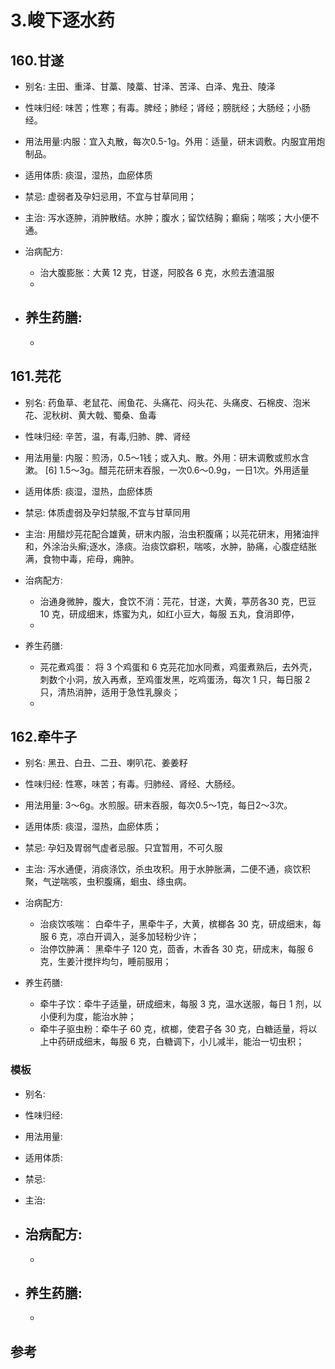# 3.峻下逐水药

## 160.甘遂

- 别名: 主田、重泽、甘藁、陵藁、甘泽、苦泽、白泽、鬼丑、陵泽
- 性味归经: 味苦；性寒；有毒。脾经；肺经；肾经；膀胱经；大肠经；小肠经。
- 用法用量:内服：宜入丸散，每次0.5-1g。外用：适量，研末调敷。内服宜用炮制品。
- 适用体质: 痰湿，湿热，血瘀体质
- 禁忌: 虚弱者及孕妇忌用，不宜与甘草同用；

- 主治: 泻水逐肿，消肿散结。水肿；腹水；留饮结胸；癫痫；喘咳；大小便不通。
- 治病配方: 
  - 治大腹膨胀：大黄 12 克，甘遂，阿胶各 6 克，水煎去渣温服
  - 
  
- 养生药膳: 
  -
  -


## 161.芫花

- 别名: 药鱼草、老鼠花、闹鱼花、头痛花、闷头花、头痛皮、石棉皮、泡米花、泥秋树、黄大戟、蜀桑、鱼毒
- 性味归经: 辛苦，温，有毒,归肺、脾、肾经
- 用法用量: 内服：煎汤，0.5～1钱；或入丸、散。外用：研末调敷或煎水含漱。 [6] 1.5～3g。醋芫花研末吞服，一次0.6～0.9g，一日1次。外用适量
- 适用体质: 痰湿，湿热，血瘀体质
- 禁忌: 体质虚弱及孕妇禁服,不宜与甘草同用

- 主治: 用醋炒芫花配合雄黄，研末内服，治虫积腹痛；以芫花研末，用猪油拌和，外涂治头癣;逐水，涤痰。治痰饮癖积，喘咳，水肿，胁痛，心腹症结胀满，食物中毒，疟母，痈肿。
- 治病配方: 
  - 治通身微肿，腹大，食饮不消：芫花，甘遂，大黄，葶苈各30 克，巴豆 10 克，研成细末，炼蜜为丸，如红小豆大，每服 五丸，食消即停，
  - 
  
- 养生药膳: 
  - 芫花煮鸡蛋： 将 3 个鸡蛋和 6 克芫花加水同煮，鸡蛋煮熟后，去外壳，刺数个小洞，放入再煮，至鸡蛋发黑，吃鸡蛋汤，每次 1 只，每日服 2 只，清热消肿，适用于急性乳腺炎；
  -


## 162.牵牛子

- 别名: 黑丑、白丑、二丑、喇叭花、姜姜籽
- 性味归经: 性寒，味苦；有毒。归肺经、肾经、大肠经。
- 用法用量: 3～6g。水煎服。研末吞服，每次0.5～1克，每日2～3次。
- 适用体质: 痰湿，湿热，血瘀体质；
- 禁忌: 孕妇及胃弱气虚者忌服。只宜暂用，不可久服

- 主治: 泻水通便，消痰涤饮，杀虫攻积。用于水肿胀满，二便不通，痰饮积聚，气逆喘咳，虫积腹痛，蛔虫、绦虫病。
- 治病配方: 
  - 治痰饮咳喘： 白牵牛子，黑牵牛子，大黄，槟榔各 30 克，研成细末，每服 6 克，凉白开调入，涎多加轻粉少许；
  - 治停饮肿满： 黑牵牛子 120 克，茴香，木香各 30 克，研成末，每服 6 克，生姜汁搅拌均匀，睡前服用；
  
- 养生药膳: 
  - 牵牛子饮：牵牛子适量，研成细末，每服 3 克，温水送服，每日 1 剂，以小便利为度，能治水肿；
  - 牵牛子驱虫粉：牵牛子 60 克，槟榔，使君子各 30 克，白糖适量，将以上中药研成细末，每服 6 克，白糖调下，小儿减半，能治一切虫积；



### 模板

- 别名: 
- 性味归经: 
- 用法用量:
- 适用体质: 
- 禁忌: 

- 主治: 
- 治病配方: 
  - 
  - 
  
- 养生药膳: 
  -
  -


## 参考
